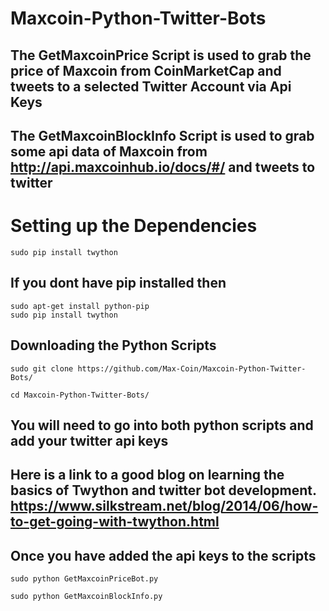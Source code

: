 # Maxcoin-Python-Twitter-Bots
## The GetMaxcoinPrice Script is used to grab the price of Maxcoin from CoinMarketCap and tweets to a selected Twitter Account via Api Keys

## The GetMaxcoinBlockInfo Script is used to grab some api data of Maxcoin from http://api.maxcoinhub.io/docs/#/ and tweets to twitter



# Setting up the Dependencies 
```
sudo pip install twython
```
## If you dont have pip installed then
```
sudo apt-get install python-pip
sudo pip install twython
```

## Downloading the Python Scripts
```
sudo git clone https://github.com/Max-Coin/Maxcoin-Python-Twitter-Bots/
```

```
cd Maxcoin-Python-Twitter-Bots/
```

## You will need to go into both python scripts and add your twitter api keys

## Here is a link to a good blog on learning the basics of Twython and twitter bot development. https://www.silkstream.net/blog/2014/06/how-to-get-going-with-twython.html


## Once you have added the api keys to the scripts
```
sudo python GetMaxcoinPriceBot.py

sudo python GetMaxcoinBlockInfo.py
```

